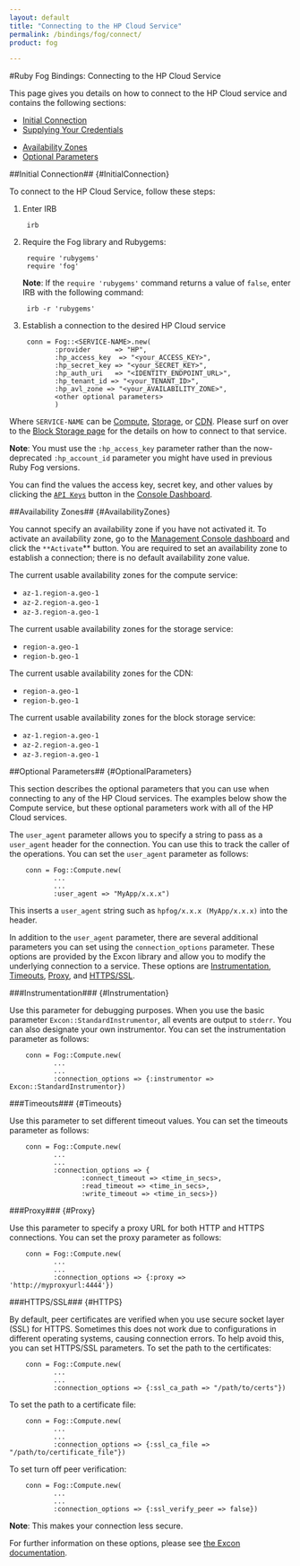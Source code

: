 ```yaml
---
layout: default
title: "Connecting to the HP Cloud Service"
permalink: /bindings/fog/connect/
product: fog

---
```

#Ruby Fog Bindings: Connecting to the HP Cloud Service

This page gives you details on how to connect to the HP Cloud service and contains the following sections:

* [Initial Connection](#InitialConnection)
* [Supplying Your Credentials](#SupplyingyourCredentials)
<!--* [Using the Owner Account to Grant Access](#UsingtheOwnerAccounttoGrantAccess)
* [Setting Up the Connection for the User Account](#SettingUptheConnectionfortheUserAccount)-->
* [Availability Zones](#AvailabilityZones)
* [Optional Parameters](#OptionalParameters)

##Initial Connection## {#InitialConnection}

To connect to the HP Cloud Service, follow these steps:

1. Enter IRB

        irb

2. Require the Fog library and Rubygems:

        require 'rubygems'
        require 'fog'
        
    **Note**: If the `require 'rubygems'` command returns a value of `false`, enter IRB with the following command:
    
        irb -r 'rubygems'

3. Establish a connection to the desired HP Cloud service

        conn = Fog::<SERVICE-NAME>.new(
               :provider      => "HP",
               :hp_access_key  => "<your_ACCESS_KEY>",
               :hp_secret_key => "<your_SECRET_KEY>",
               :hp_auth_uri   => "<IDENTITY_ENDPOINT_URL>",
               :hp_tenant_id => "<your_TENANT_ID>",
               :hp_avl_zone => "<your_AVAILABILITY_ZONE>",
               <other optional parameters>
               )

Where `SERVICE-NAME` can be [Compute](/bindings/fog/compute), [Storage](/bindings/fog/object-storage), or [CDN](/bindings/fog/cdn). Please surf on over to the [Block Storage page](/bindings/fog/block-storage) for the details on how to connect to that service.

**Note**: You must use the `:hp_access_key` parameter rather than the now-deprecated  `:hp_account_id` parameter you might have used in previous Ruby Fog versions.

You can find the values the access key, secret key, and other values by clicking the [`API Keys`](https://console.hpcloud.com/account/api_keys) button in the [Console Dashboard](https://console.hpcloud.com/dashboard).


<!--[[{"type":"media","view_mode":"media_large","fid":"141","attributes":{}}]]
insert screen shot here-->

<!--##Using the Owner Account to Grant Access## {#UsingtheOwnerAccounttoGrantAccess}

You can use the owner account to grant access.  To set up the connections for the owner account:

    conn = Fog::Storage.new( 
           :provider => 'HP', 
           :hp_auth_uri => "https://csnode.rndd.aw1.hpcloud.net:35357/v2.0/tokens", 
           :hp_account_id => "11111111", :hp_secret_key => "xxxxxx", 
           :hp_tenant_id => "12121212", 
           :hp_avl_zone => "region-a.geo-1", 
           :connection_options => {:ssl_verify_peer => false})

To grant access:

    mydir = conn.directories.get('rgtest2')  # Note: grant uses username. in my case it is email as my username is email address
    mydir.grant("rw", ["rupakg+fog2@gmail.com"])
    mydir.save                               # share the url for access to container
    mydir.public_url
     => "https://objects.rndd.aw1.hpcloud.net:443/v1/91545177658759/rgtest2"
     
    myfile = mydir.files.get("sample.txt")   # share the url for access to object
    myfile.public_url
     => "https://objects.rndd.aw1.hpcloud.net:443/v1/91545177658759/rgtest2/sample.txt"

##Setting Up the Connection for the User Account## {#SettingUptheConnectionfortheUserAccount}

To set up the connection for the user account:

    conn2 = Fog::Storage.new( 
            :provider => 'HP', 
            :hp_auth_uri => "https://csnode.rndd.aw1.hpcloud.net:35357/v2.0/tokens", 
            :hp_account_id => "22222222", :hp_secret_key => "xxxxxx", 
            :hp_tenant_id => "21212121", 
            :hp_avl_zone => "region-a.geo-1", 
            :connection_options => {:ssl_verify_peer => false})-->

##Availability Zones## {#AvailabilityZones}

You cannot specify an availability zone if you have not activated it.  To activate an availability zone, go to the [Management Console dashboard](https://console.hpcloud.com/) and click the `**Activate`** button.  You are required to set an availability zone to establish a connection; there is no default availability zone value.

The current usable availability zones for the compute service:

* `az-1.region-a.geo-1`
* `az-2.region-a.geo-1`
* `az-3.region-a.geo-1`

The current usable availability zones for the storage service:

* `region-a.geo-1`
* `region-b.geo-1`

The current usable availability zones for the CDN:

* `region-a.geo-1`
* `region-b.geo-1`

The current usable availability zones for the block storage service:

* `az-1.region-a.geo-1`
* `az-2.region-a.geo-1`
* `az-3.region-a.geo-1`

##Optional Parameters## {#OptionalParameters}

This section describes the optional parameters that you can use when connecting to any of the HP Cloud services.  The examples below show the Compute service, but these optional parameters work with all of the HP Cloud services.

The `user_agent` parameter allows you to specify a string to pass as a `user_agent` header for the connection.  You can use this to track the caller of the operations.  You can set the `user_agent` parameter as follows:

        conn = Fog::Compute.new(
               ...
               ...
               :user_agent => "MyApp/x.x.x")

This inserts a `user_agent` string such as `hpfog/x.x.x (MyApp/x.x.x)` into the header.

In addition to the `user_agent` parameter, there are several additional parameters you can set using the `connection_options` parameter.  These options are provided by the Excon library and allow you to modify the underlying connection to a service.  These options are [Instrumentation](#Instrumentation), [Timeouts](#Timeouts), [Proxy](#Proxy), and [HTTPS/SSL](#HTTPS).

###Instrumentation### {#Instrumentation}

Use this parameter for debugging purposes.  When you use the basic parameter `Excon::StandardInstrumentor`, all events are output to `stderr`.  You can also designate your own instrumentor.  You can set the instrumentation parameter as follows:

        conn = Fog::Compute.new(
               ...
               ...
               :connection_options => {:instrumentor => Excon::StandardInstrumentor})

###Timeouts### {#Timeouts}

Use this parameter to set different timeout values.  You can set the timeouts parameter as follows:

        conn = Fog::Compute.new(
               ...
               ...
               :connection_options => {
                      :connect_timeout => <time_in_secs>, 
                      :read_timeout => <time_in_secs>, 
                      :write_timeout => <time_in_secs>})

###Proxy### {#Proxy}

Use this parameter to specify a proxy URL for both  HTTP and HTTPS connections.  You can set the proxy parameter as follows:

        conn = Fog::Compute.new(
               ...
               ...
               :connection_options => {:proxy => 'http://myproxyurl:4444'})
               
###HTTPS/SSL### {#HTTPS}

By default, peer certificates are verified when you use secure socket layer (SSL) for HTTPS.  Sometimes this does not work due to configurations in different operating systems, causing connection errors. To help avoid this, you can set  HTTPS/SSL parameters.  To set the path to the certificates:

        conn = Fog::Compute.new(
               ...
               ...
               :connection_options => {:ssl_ca_path => "/path/to/certs"})
             
To set the path to a certificate file:

        conn = Fog::Compute.new(
               ...
               ...
               :connection_options => {:ssl_ca_file => "/path/to/certificate_file"})

To set turn off peer verification:

        conn = Fog::Compute.new(
               ...
               ...
               :connection_options => {:ssl_verify_peer => false})

**Note**: This makes your connection less secure.

For further information on these options, please see [the Excon documentation](http://github.com/geemus/excon).